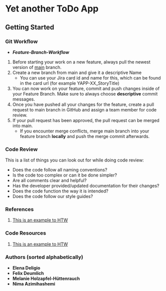 # Yet another ToDo App

## Getting Started

### Git Workflow

* ***Feature-Branch-Workflow***
1. Before starting your work on a new feature, always pull the newest version of [main](https://gl-imi.f4.htw-berlin.de/group04_wtat_ss21/yapp) branch.
2. Create a new branch from main and give it a descriptive Name
    * You can use your Jira card id and name for this, which can be found in the card url (for example YAPP-XX_StoryTitle)
3. You can now work on your feature, commit and push changes inside of your Feature Branch. Make sure to always choose **descriptive** commit messages.
4. Once you have pushed all your changes for the feature, create a pull request to main branch in GitHub and assign a team member for code review.
5. If your pull request has been approved, the pull request can be merged into main.
    * If you encounter merge conflicts, merge main branch into your feature branch **locally** and push the merge commit afterwards.

### Code Review

This is a list of things you can look out for while doing code review:
* Does the code follow all naming conventions?
* Is the code too complex or can it be done simpler?
* Are all comments clear and helpful?
* Has the developer provided/updated documentation for their changes?
* Does the code function the way it is intended?
* Does the code follow our style guides?

### References
1. [This is an example to HTW](https://www.htw-berlin.de)

### Code Resources
1. [This is an example to HTW](https://www.htw-berlin.de)

### Authors (sorted alphabetically)

* **Elena Deligio**
* **Felix Deumlich**
* **Melanie Holzapfel-Hüttenrauch**
* **Nima Azimihashemi**
